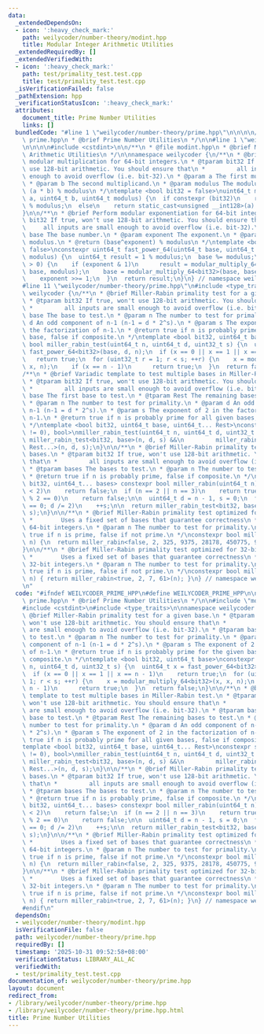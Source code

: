 ```yaml
---
data:
  _extendedDependsOn:
  - icon: ':heavy_check_mark:'
    path: weilycoder/number-theory/modint.hpp
    title: Modular Integer Arithmetic Utilities
  _extendedRequiredBy: []
  _extendedVerifiedWith:
  - icon: ':heavy_check_mark:'
    path: test/primality_test.test.cpp
    title: test/primality_test.test.cpp
  _isVerificationFailed: false
  _pathExtension: hpp
  _verificationStatusIcon: ':heavy_check_mark:'
  attributes:
    document_title: Prime Number Utilities
    links: []
  bundledCode: "#line 1 \"weilycoder/number-theory/prime.hpp\"\n\n\n\n/**\n * @file\
    \ prime.hpp\n * @brief Prime Number Utilities\n */\n\n#line 1 \"weilycoder/number-theory/modint.hpp\"\
    \n\n\n\n#include <cstdint>\n\n/**\n * @file modint.hpp\n * @brief Modular Integer\
    \ Arithmetic Utilities\n */\n\nnamespace weilycoder {\n/**\n * @brief Perform\
    \ modular multiplication for 64-bit integers.\n * @tparam bit32 If true, won't\
    \ use 128-bit arithmetic. You should ensure that\n *         all inputs are small\
    \ enough to avoid overflow (i.e. bit-32).\n * @param a The first multiplicand.\n\
    \ * @param b The second multiplicand.\n * @param modulus The modulus.\n * @return\
    \ (a * b) % modulus\n */\ntemplate <bool bit32 = false>\nuint64_t modular_multiply_64(uint64_t\
    \ a, uint64_t b, uint64_t modulus) {\n  if constexpr (bit32)\n    return a * b\
    \ % modulus;\n  else\n    return static_cast<unsigned __int128>(a) * b % modulus;\n\
    }\n\n/**\n * @brief Perform modular exponentiation for 64-bit integers.\n * @tparam\
    \ bit32 If true, won't use 128-bit arithmetic. You should ensure that\n *    \
    \     all inputs are small enough to avoid overflow (i.e. bit-32).\n * @param\
    \ base The base number.\n * @param exponent The exponent.\n * @param modulus The\
    \ modulus.\n * @return (base^exponent) % modulus\n */\ntemplate <bool bit32 =\
    \ false>\nconstexpr uint64_t fast_power_64(uint64_t base, uint64_t exponent, uint64_t\
    \ modulus) {\n  uint64_t result = 1 % modulus;\n  base %= modulus;\n  while (exponent\
    \ > 0) {\n    if (exponent & 1)\n      result = modular_multiply_64<bit32>(result,\
    \ base, modulus);\n    base = modular_multiply_64<bit32>(base, base, modulus);\n\
    \    exponent >>= 1;\n  }\n  return result;\n}\n} // namespace weilycoder\n\n\n\
    #line 11 \"weilycoder/number-theory/prime.hpp\"\n#include <type_traits>\n\nnamespace\
    \ weilycoder {\n/**\n * @brief Miller-Rabin primality test for a given base.\n\
    \ * @tparam bit32 If true, won't use 128-bit arithmetic. You should ensure that\n\
    \ *         all inputs are small enough to avoid overflow (i.e. bit-32).\n * @tparam\
    \ base The base to test.\n * @param n The number to test for primality.\n * @param\
    \ d An odd component of n-1 (n-1 = d * 2^s).\n * @param s The exponent of 2 in\
    \ the factorization of n-1.\n * @return true if n is probably prime for the given\
    \ base, false if composite.\n */\ntemplate <bool bit32, uint64_t base>\nconstexpr\
    \ bool miller_rabin_test(uint64_t n, uint64_t d, uint32_t s) {\n  uint64_t x =\
    \ fast_power_64<bit32>(base, d, n);\n  if (x == 0 || x == 1 || x == n - 1)\n \
    \   return true;\n  for (uint32_t r = 1; r < s; ++r) {\n    x = modular_multiply_64<bit32>(x,\
    \ x, n);\n    if (x == n - 1)\n      return true;\n  }\n  return false;\n}\n\n\
    /**\n * @brief Variadic template to test multiple bases in Miller-Rabin test.\n\
    \ * @tparam bit32 If true, won't use 128-bit arithmetic. You should ensure that\n\
    \ *         all inputs are small enough to avoid overflow (i.e. bit-32).\n * @tparam\
    \ base The first base to test.\n * @tparam Rest The remaining bases to test.\n\
    \ * @param n The number to test for primality.\n * @param d An odd component of\
    \ n-1 (n-1 = d * 2^s).\n * @param s The exponent of 2 in the factorization of\
    \ n-1.\n * @return true if n is probably prime for all given bases, false if composite.\n\
    \ */\ntemplate <bool bit32, uint64_t base, uint64_t... Rest>\nconstexpr std::enable_if_t<(sizeof...(Rest)\
    \ != 0), bool>\nmiller_rabin_test(uint64_t n, uint64_t d, uint32_t s) {\n  return\
    \ miller_rabin_test<bit32, base>(n, d, s) &&\n         miller_rabin_test<bit32,\
    \ Rest...>(n, d, s);\n}\n\n/**\n * @brief Miller-Rabin primality test using multiple\
    \ bases.\n * @tparam bit32 If true, won't use 128-bit arithmetic. You should ensure\
    \ that\n *         all inputs are small enough to avoid overflow (i.e. bit-32).\n\
    \ * @tparam bases The bases to test.\n * @param n The number to test for primality.\n\
    \ * @return true if n is probably prime, false if composite.\n */\ntemplate <bool\
    \ bit32, uint64_t... bases> constexpr bool miller_rabin(uint64_t n) {\n  if (n\
    \ < 2)\n    return false;\n  if (n == 2 || n == 3)\n    return true;\n  if (n\
    \ % 2 == 0)\n    return false;\n\n  uint64_t d = n - 1, s = 0;\n  for (; d % 2\
    \ == 0; d /= 2)\n    ++s;\n\n  return miller_rabin_test<bit32, bases...>(n, d,\
    \ s);\n}\n\n/**\n * @brief Miller-Rabin primality test optimized for 64-bit integers.\n\
    \ *        Uses a fixed set of bases that guarantee correctness\n *        for\
    \ 64-bit integers.\n * @param n The number to test for primality.\n * @return\
    \ true if n is prime, false if not prime.\n */\nconstexpr bool miller_rabin64(uint64_t\
    \ n) {\n  return miller_rabin<false, 2, 325, 9375, 28178, 450775, 9780504, 1795265022>(n);\n\
    }\n\n/**\n * @brief Miller-Rabin primality test optimized for 32-bit integers.\n\
    \ *        Uses a fixed set of bases that guarantee correctness\n *        for\
    \ 32-bit integers.\n * @param n The number to test for primality.\n * @return\
    \ true if n is prime, false if not prime.\n */\nconstexpr bool miller_rabin32(uint32_t\
    \ n) { return miller_rabin<true, 2, 7, 61>(n); }\n} // namespace weilycoder\n\n\
    \n"
  code: "#ifndef WEILYCODER_PRIME_HPP\n#define WEILYCODER_PRIME_HPP\n\n/**\n * @file\
    \ prime.hpp\n * @brief Prime Number Utilities\n */\n\n#include \"modint.hpp\"\n\
    #include <cstdint>\n#include <type_traits>\n\nnamespace weilycoder {\n/**\n *\
    \ @brief Miller-Rabin primality test for a given base.\n * @tparam bit32 If true,\
    \ won't use 128-bit arithmetic. You should ensure that\n *         all inputs\
    \ are small enough to avoid overflow (i.e. bit-32).\n * @tparam base The base\
    \ to test.\n * @param n The number to test for primality.\n * @param d An odd\
    \ component of n-1 (n-1 = d * 2^s).\n * @param s The exponent of 2 in the factorization\
    \ of n-1.\n * @return true if n is probably prime for the given base, false if\
    \ composite.\n */\ntemplate <bool bit32, uint64_t base>\nconstexpr bool miller_rabin_test(uint64_t\
    \ n, uint64_t d, uint32_t s) {\n  uint64_t x = fast_power_64<bit32>(base, d, n);\n\
    \  if (x == 0 || x == 1 || x == n - 1)\n    return true;\n  for (uint32_t r =\
    \ 1; r < s; ++r) {\n    x = modular_multiply_64<bit32>(x, x, n);\n    if (x ==\
    \ n - 1)\n      return true;\n  }\n  return false;\n}\n\n/**\n * @brief Variadic\
    \ template to test multiple bases in Miller-Rabin test.\n * @tparam bit32 If true,\
    \ won't use 128-bit arithmetic. You should ensure that\n *         all inputs\
    \ are small enough to avoid overflow (i.e. bit-32).\n * @tparam base The first\
    \ base to test.\n * @tparam Rest The remaining bases to test.\n * @param n The\
    \ number to test for primality.\n * @param d An odd component of n-1 (n-1 = d\
    \ * 2^s).\n * @param s The exponent of 2 in the factorization of n-1.\n * @return\
    \ true if n is probably prime for all given bases, false if composite.\n */\n\
    template <bool bit32, uint64_t base, uint64_t... Rest>\nconstexpr std::enable_if_t<(sizeof...(Rest)\
    \ != 0), bool>\nmiller_rabin_test(uint64_t n, uint64_t d, uint32_t s) {\n  return\
    \ miller_rabin_test<bit32, base>(n, d, s) &&\n         miller_rabin_test<bit32,\
    \ Rest...>(n, d, s);\n}\n\n/**\n * @brief Miller-Rabin primality test using multiple\
    \ bases.\n * @tparam bit32 If true, won't use 128-bit arithmetic. You should ensure\
    \ that\n *         all inputs are small enough to avoid overflow (i.e. bit-32).\n\
    \ * @tparam bases The bases to test.\n * @param n The number to test for primality.\n\
    \ * @return true if n is probably prime, false if composite.\n */\ntemplate <bool\
    \ bit32, uint64_t... bases> constexpr bool miller_rabin(uint64_t n) {\n  if (n\
    \ < 2)\n    return false;\n  if (n == 2 || n == 3)\n    return true;\n  if (n\
    \ % 2 == 0)\n    return false;\n\n  uint64_t d = n - 1, s = 0;\n  for (; d % 2\
    \ == 0; d /= 2)\n    ++s;\n\n  return miller_rabin_test<bit32, bases...>(n, d,\
    \ s);\n}\n\n/**\n * @brief Miller-Rabin primality test optimized for 64-bit integers.\n\
    \ *        Uses a fixed set of bases that guarantee correctness\n *        for\
    \ 64-bit integers.\n * @param n The number to test for primality.\n * @return\
    \ true if n is prime, false if not prime.\n */\nconstexpr bool miller_rabin64(uint64_t\
    \ n) {\n  return miller_rabin<false, 2, 325, 9375, 28178, 450775, 9780504, 1795265022>(n);\n\
    }\n\n/**\n * @brief Miller-Rabin primality test optimized for 32-bit integers.\n\
    \ *        Uses a fixed set of bases that guarantee correctness\n *        for\
    \ 32-bit integers.\n * @param n The number to test for primality.\n * @return\
    \ true if n is prime, false if not prime.\n */\nconstexpr bool miller_rabin32(uint32_t\
    \ n) { return miller_rabin<true, 2, 7, 61>(n); }\n} // namespace weilycoder\n\n\
    #endif\n"
  dependsOn:
  - weilycoder/number-theory/modint.hpp
  isVerificationFile: false
  path: weilycoder/number-theory/prime.hpp
  requiredBy: []
  timestamp: '2025-10-31 09:52:58+08:00'
  verificationStatus: LIBRARY_ALL_AC
  verifiedWith:
  - test/primality_test.test.cpp
documentation_of: weilycoder/number-theory/prime.hpp
layout: document
redirect_from:
- /library/weilycoder/number-theory/prime.hpp
- /library/weilycoder/number-theory/prime.hpp.html
title: Prime Number Utilities
---
```

